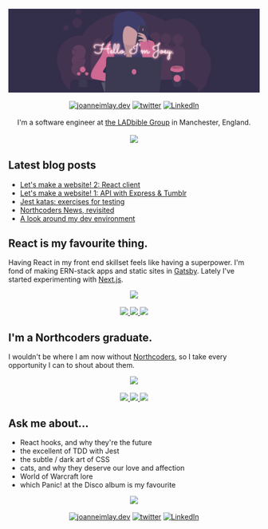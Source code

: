 ![Hello, I'm Joey.](https://github.com/dentednerd/dentednerd/blob/master/githubHeader.png)

<p align="center">
  <a href="https://joanneimlay.dev"><img src="https://img.icons8.com/bubbles/96/000000/domain.png" alt="joanneimlay.dev"/></a>
  <a href="https://twitter.com/dentednerd"><img src="https://img.icons8.com/bubbles/96/000000/twitter-circled.png" alt="twitter"/></a>
  <a href="https://www.linkedin.com/in/joanne-imlay-4a7a7056/"><img src="https://img.icons8.com/bubbles/96/000000/linkedin.png" alt="LinkedIn"/></a><br /><br />
  I'm a software engineer at <a href="https://ladbiblegroup.com">the LADbible Group</a> in Manchester, England.<br /><br />
  <img src="https://github-readme-stats.vercel.app/api?username=dentednerd&count_private=true&show_icons=true&hide_border=true&hide=contribs,issues&bg_color=332e4a&text_color=ffffff&title_color=ff7dab" />
</p>

## Latest blog posts
<!-- BLOG-POST-LIST:START -->
- [Let's make a website! 2: React client](https://www.joanneimlay.dev/posts/lets-make-a-website-2/)
- [Let's make a website! 1: API with Express & Tumblr](https://www.joanneimlay.dev/posts/lets-make-a-website-1/)
- [Jest katas: exercises for testing](https://www.joanneimlay.dev/posts/jest/)
- [Northcoders News, revisited](https://www.joanneimlay.dev/posts/northcoders-news-revisited/)
- [A look around my dev environment](https://www.joanneimlay.dev/posts/my-dev-environment/)
<!-- BLOG-POST-LIST:END -->

## React is my favourite thing.

Having React in my front end skillset feels like having a superpower. I'm fond of making ERN-stack apps and static sites in [Gatsby](https://gatsbyjs.org). Lately I've started experimenting with [Next.js](https://nextjs.org/).

<p align="center">
  <img src="https://media.giphy.com/media/rY93u9tQbybks/giphy.gif" />
</p>

<p align="center">
  <a href="https://github.com/dentednerd/mayushi">
    <img src="https://github-readme-stats.vercel.app/api/pin/?username=dentednerd&repo=mayushi&hide_border=true" />
  </a>

  <a href="https://github.com/dentednerd/hotaru">
    <img src="https://github-readme-stats.vercel.app/api/pin/?username=dentednerd&repo=hotaru&hide_border=true" />
  </a>
  <a href="https://github.com/dentednerd/pinpin">
    <img src="https://github-readme-stats.vercel.app/api/pin/?username=dentednerd&repo=pinpin" />
  </a>
</p>

## I'm a Northcoders graduate.

I wouldn't be where I am now without [Northcoders](https://northcoders.com/), so I take every opportunity I can to shout about them.

<p align="center">
  <img src="https://media.giphy.com/media/l2JhAfyOeGGhmxC2Q/giphy.gif" />
</p>

<p align="center">
  <a href="https://github.com/dentednerd/northcodersnewsdocker">
    <img src="https://github-readme-stats.vercel.app/api/pin/?username=dentednerd&repo=northcodersnewsdocker" />
  </a>
  <a href="https://github.com/dentednerd/charcodeizardbot">
    <img src="https://github-readme-stats.vercel.app/api/pin/?username=dentednerd&repo=charcodeizardbot" />
  </a>
  <a href="https://github.com/dentednerd/codeninjasv2">
    <img src="https://github-readme-stats.vercel.app/api/pin/?username=dentednerd&repo=codeninjasv2" />
  </a>
</p>

## Ask me about...

- React hooks, and why they're the future
- the excellent of TDD with Jest
- the subtle / dark art of CSS
- cats, and why they deserve our love and affection
- World of Warcraft lore
- which Panic! at the Disco album is my favourite

<p align="center">
  <img src="https://media.giphy.com/media/MYBm0n6tdLxAP0gjDt/giphy.gif" />
</p>

<p align="center">
  <a href="https://joanneimlay.dev"><img src="https://img.icons8.com/bubbles/96/000000/domain.png" alt="joanneimlay.dev"/></a>
  <a href="https://twitter.com/dentednerd"><img src="https://img.icons8.com/bubbles/96/000000/twitter-circled.png" alt="twitter"/></a>
  <a href="https://www.linkedin.com/in/joanne-imlay-4a7a7056/"><img src="https://img.icons8.com/bubbles/96/000000/linkedin.png" alt="LinkedIn"/></a>
</p>

<!--
**dentednerd/dentednerd** is a ✨ _special_ ✨ repository because its `README.md` (this file) appears on your GitHub profile.

Here are some ideas to get you started:

- 🔭 I’m currently working on ...
- 🌱 I’m currently learning ...
- 👯 I’m looking to collaborate on ...
- 🤔 I’m looking for help with ...
- 💬 Ask me about ...
- 📫 How to reach me: ...
- 😄 Pronouns: ...
- ⚡ Fun fact: ...
-->
